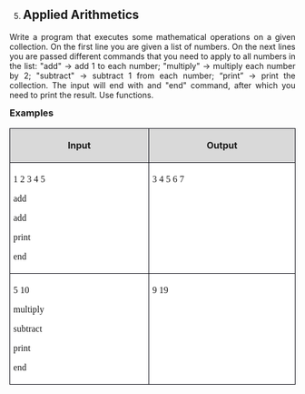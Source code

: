<OL START=5>
	<LI><H2 CLASS="western" ALIGN=JUSTIFY>Applied Arithmetics</H2>
</OL>
<P CLASS="western" ALIGN=JUSTIFY STYLE="margin-bottom: 0.14in">Write
a program that executes some mathematical operations on a given
collection. On the first line you are given a list of numbers. On the
next lines you are passed different commands that you need to apply
to all numbers in the list: &quot;add&quot; -&gt; add 1 to each
number; &quot;multiply&quot; -&gt; multiply each number by 2;
&quot;subtract&quot; -&gt; subtract 1 from each number; “print”
-&gt; print the collection. The input will end with and &quot;end&quot;
command, after which you need to print the result.<SPAN LANG="bg-BG">
</SPAN>Use functions.</P>
<H3 CLASS="western" ALIGN=JUSTIFY STYLE="margin-top: 0in">Examples</H3>
<TABLE WIDTH=526 CELLPADDING=4 CELLSPACING=0>
	<COL WIDTH=247>
	<COL WIDTH=261>
	<TR VALIGN=TOP>
		<TD WIDTH=247 BGCOLOR="#d9d9d9" STYLE="border: 1px solid #00000a; padding-top: 0.04in; padding-bottom: 0.04in; padding-left: 0.06in; padding-right: 0.06in">
			<P CLASS="western" ALIGN=CENTER><B>Input</B></P>
		</TD>
		<TD WIDTH=261 BGCOLOR="#d9d9d9" STYLE="border: 1px solid #00000a; padding-top: 0.04in; padding-bottom: 0.04in; padding-left: 0.06in; padding-right: 0.06in">
			<P CLASS="western" ALIGN=CENTER><B>Output</B></P>
		</TD>
	</TR>
	<TR VALIGN=TOP>
		<TD WIDTH=247 BGCOLOR="#ffffff" STYLE="border: 1px solid #00000a; padding-top: 0.04in; padding-bottom: 0.04in; padding-left: 0.06in; padding-right: 0.06in">
			<P CLASS="western" ALIGN=JUSTIFY STYLE="margin-bottom: 0in"><FONT FACE="Consolas, serif">1
			2 3 4 5</FONT></P>
			<P CLASS="western" ALIGN=JUSTIFY STYLE="margin-bottom: 0in"><FONT FACE="Consolas, serif">add</FONT></P>
			<P CLASS="western" ALIGN=JUSTIFY STYLE="margin-bottom: 0in"><FONT FACE="Consolas, serif">add</FONT></P>
			<P CLASS="western" ALIGN=JUSTIFY STYLE="margin-bottom: 0in"><FONT FACE="Consolas, serif">print</FONT></P>
			<P CLASS="western" ALIGN=JUSTIFY><FONT FACE="Consolas, serif">end</FONT></P>
		</TD>
		<TD WIDTH=261 BGCOLOR="#ffffff" STYLE="border: 1px solid #00000a; padding-top: 0.04in; padding-bottom: 0.04in; padding-left: 0.06in; padding-right: 0.06in">
			<P CLASS="western" ALIGN=JUSTIFY><FONT FACE="Consolas, serif">3 4
			5 6 7</FONT></P>
		</TD>
	</TR>
	<TR VALIGN=TOP>
		<TD WIDTH=247 BGCOLOR="#ffffff" STYLE="border: 1px solid #00000a; padding-top: 0.04in; padding-bottom: 0.04in; padding-left: 0.06in; padding-right: 0.06in">
			<P CLASS="western" ALIGN=JUSTIFY STYLE="margin-bottom: 0in"><FONT FACE="Consolas, serif">5
			10</FONT></P>
			<P CLASS="western" ALIGN=JUSTIFY STYLE="margin-bottom: 0in"><FONT FACE="Consolas, serif">multiply</FONT></P>
			<P CLASS="western" ALIGN=JUSTIFY STYLE="margin-bottom: 0in"><FONT FACE="Consolas, serif">subtract</FONT></P>
			<P CLASS="western" ALIGN=JUSTIFY STYLE="margin-bottom: 0in"><FONT FACE="Consolas, serif">print</FONT></P>
			<P CLASS="western" ALIGN=JUSTIFY><FONT FACE="Consolas, serif">end</FONT></P>
		</TD>
		<TD WIDTH=261 BGCOLOR="#ffffff" STYLE="border: 1px solid #00000a; padding-top: 0.04in; padding-bottom: 0.04in; padding-left: 0.06in; padding-right: 0.06in">
			<P CLASS="western" ALIGN=JUSTIFY><FONT FACE="Consolas, serif">9 19</FONT></P>
		</TD>
	</TR>
</TABLE>

